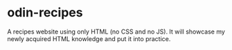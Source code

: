 # odin-recipes
A recipes website using only HTML (no CSS and no JS). It will showcase my newly acquired HTML knowledge and put it into practice.
